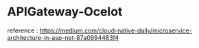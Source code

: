 # APIGateway-Ocelot
reference : https://medium.com/cloud-native-daily/microservice-architecture-in-asp-net-87a0994483f4
